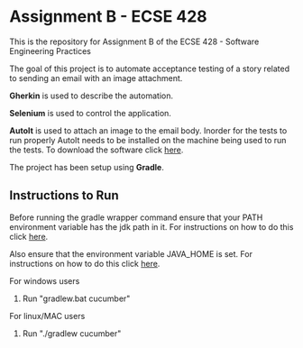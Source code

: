 # Assignment B - ECSE 428

This is the repository for Assignment B of the ECSE 428 - Software Engineering Practices

The goal of this project is to automate acceptance testing of a story related to sending an email with an image attachment.

**Gherkin** is used to describe the automation.

**Selenium** is used to control the application.

**AutoIt** is used to attach an image to the email body. Inorder for the tests to run properly AutoIt needs to be installed on the machine being used to run the tests. To download the software click [here](https://www.autoitscript.com/site/autoit/downloads/).

The project has been setup using **Gradle**.

## Instructions to Run
Before running the gradle wrapper command ensure that your PATH environment variable has the jdk path in it. For instructions on how to do this click [here](https://www.java.com/en/download/help/path.xml).

Also ensure that the environment variable JAVA_HOME is set. For instructions on how to do this click [here](https://docs.oracle.com/cd/E19182-01/820-7851/inst_cli_jdk_javahome_t/).

For windows users
1) Run "gradlew.bat cucumber"

For linux/MAC users
1) Run "./gradlew cucumber"